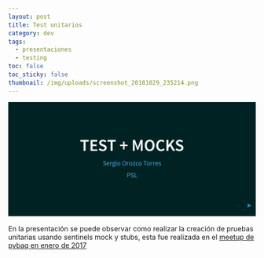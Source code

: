 ```yaml
---
layout: post
title: Test unitarios
category: dev
tags:
  - presentaciones
  - testing
toc: false
toc_sticky: false
thumbnail: /img/uploads/screenshot_20181029_235214.png
---
```

[![Test + Mock](/img/uploads/screenshot_20181029_235214.png)](https://scot3004.github.io/pymock)

En la presentación se puede observar como realizar la creación de pruebas unitarias usando sentinels mock y stubs, esta fue realizada en el [meetup de pybaq en enero de 2017](https://www.meetup.com/es-ES/pythonbaq/events/237160306/)

